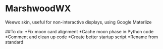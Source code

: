 # MarshwoodWX
Weewx skin, useful for non-interactive displays, using Google Materlize

##To do:
*Fix moon card alignment
*Cache moon phase in Python code
*Comment and clean up code
*Create better startup script
*Rename from standard
